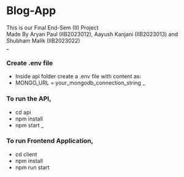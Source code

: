 # Blog-App
This is our Final End-Sem (II) Project </br>
Made By Aryan Paul (IIB2023012), Aayush Kanjani (IIB2023013) and Shubham Malik (IIB2023022) </br>
_
### Create .env file
* Inside api folder create a .env file with content as: 
* MONGO_URL = your_mongodb_connection_string
_
### To run the API,
* cd api
* npm install
* npm start
_
### To run Frontend Application,
* cd client
* npm install
* npm run start
